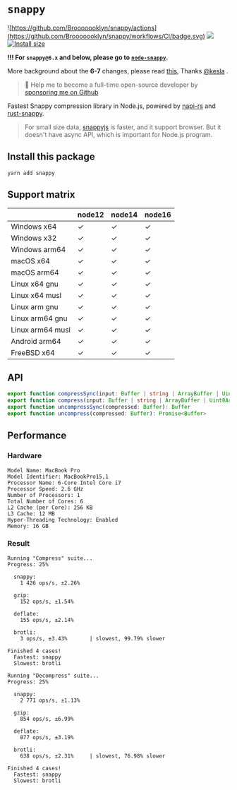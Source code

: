 # `snappy`

![https://github.com/Brooooooklyn/snappy/actions](https://github.com/Brooooooklyn/snappy/workflows/CI/badge.svg)
![](https://img.shields.io/npm/dm/snappy.svg?sanitize=true)
[![Install size](https://packagephobia.com/badge?p=snappy)](https://packagephobia.com/result?p=snappy)

**!!! For `snappy@6.x` and below, please go to [`node-snappy`](https://github.com/kesla/node-snappy).**

More background about the **6-7** changes, please read [this](https://github.com/Brooooooklyn/snappy/issues/16), Thanks [@kesla](https://github.com/kesla) .

> 🚀 Help me to become a full-time open-source developer by [sponsoring me on Github](https://github.com/sponsors/Brooooooklyn)

Fastest Snappy compression library in Node.js, powered by [napi-rs](https://napi.rs) and [rust-snappy](https://github.com/BurntSushi/rust-snappy).

> For small size data, [snappyjs](https://github.com/zhipeng-jia/snappyjs) is faster, and it support browser. But it doesn't have async API, which is important for Node.js program.

## Install this package

```
yarn add snappy
```

## Support matrix

|                  | node12 | node14 | node16 |
| ---------------- | ------ | ------ | ------ |
| Windows x64      | ✓      | ✓      | ✓      |
| Windows x32      | ✓      | ✓      | ✓      |
| Windows arm64    | ✓      | ✓      | ✓      |
| macOS x64        | ✓      | ✓      | ✓      |
| macOS arm64      | ✓      | ✓      | ✓      |
| Linux x64 gnu    | ✓      | ✓      | ✓      |
| Linux x64 musl   | ✓      | ✓      | ✓      |
| Linux arm gnu    | ✓      | ✓      | ✓      |
| Linux arm64 gnu  | ✓      | ✓      | ✓      |
| Linux arm64 musl | ✓      | ✓      | ✓      |
| Android arm64    | ✓      | ✓      | ✓      |
| FreeBSD x64      | ✓      | ✓      | ✓      |

## API

```ts
export function compressSync(input: Buffer | string | ArrayBuffer | Uint8Array): Buffer
export function compress(input: Buffer | string | ArrayBuffer | Uint8Array): Promise<Buffer>
export function uncompressSync(compressed: Buffer): Buffer
export function uncompress(compressed: Buffer): Promise<Buffer>
```

## Performance

### Hardware

```
Model Name: MacBook Pro
Model Identifier: MacBookPro15,1
Processor Name: 6-Core Intel Core i7
Processor Speed: 2.6 GHz
Number of Processors: 1
Total Number of Cores: 6
L2 Cache (per Core): 256 KB
L3 Cache: 12 MB
Hyper-Threading Technology: Enabled
Memory: 16 GB
```

### Result

```
Running "Compress" suite...
Progress: 25%

  snappy:
    1 426 ops/s, ±2.26%

  gzip:
    152 ops/s, ±1.54%

  deflate:
    155 ops/s, ±2.14%

  brotli:
    3 ops/s, ±3.43%       | slowest, 99.79% slower

Finished 4 cases!
  Fastest: snappy
  Slowest: brotli

Running "Decompress" suite...
Progress: 25%

  snappy:
    2 771 ops/s, ±1.13%

  gzip:
    854 ops/s, ±6.99%

  deflate:
    877 ops/s, ±3.19%

  brotli:
    638 ops/s, ±2.31%     | slowest, 76.98% slower

Finished 4 cases!
  Fastest: snappy
  Slowest: brotli
```
